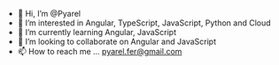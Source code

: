 - 👋 Hi, I’m @Pyarel
- 👀 I’m interested in Angular, TypeScript, JavaScript, Python and Cloud
- 🌱 I’m currently learning Angular, JavaScript
- 💞️ I’m looking to collaborate on Angular and JavaScript
- 📫 How to reach me ... pyarel.fer@gmail.com 

<!---
Pyarel/Pyarel is a ✨ special ✨ repository because its `README.md` (this file) appears on your GitHub profile.
You can click the Preview link to take a look at your changes.
--->
